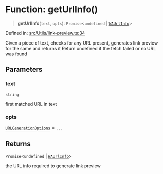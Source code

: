 # Function: getUrlInfo()

> **getUrlInfo**(`text`, `opts`): `Promise`\<`undefined` \| [`WAUrlInfo`](../interfaces/WAUrlInfo.md)\>

Defined in: [src/Utils/link-preview.ts:34](https://github.com/Fokusdotid/bail/blob/3856b89f13bbe82f2e10396a28cd4ef2089de845/src/Utils/link-preview.ts#L34)

Given a piece of text, checks for any URL present, generates link preview for the same and returns it
Return undefined if the fetch failed or no URL was found

## Parameters

### text

`string`

first matched URL in text

### opts

[`URLGenerationOptions`](../type-aliases/URLGenerationOptions.md) = `...`

## Returns

`Promise`\<`undefined` \| [`WAUrlInfo`](../interfaces/WAUrlInfo.md)\>

the URL info required to generate link preview
